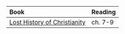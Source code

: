 ---
---

Book | Reading
:--- | :---
[Lost History of Christianity] | ch. 7-9

[Lost History of Christianity]: https://read.amazon.com/?asin=B001FA0V1C
